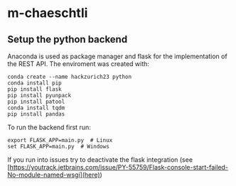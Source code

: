 # m-chaeschtli

## Setup the python backend
Anaconda is used as package manager and flask for the implementation of the REST API. The enviroment was created with:

```
conda create --name hackzurich23 python
conda install pip
pip install flask
pip install pyunpack
pip install patool
conda install tqdm
pip install pandas
```

To run the backend first run:
```
export FLASK_APP=main.py  # Linux
set FLASK_APP=main.py  # Windows
```
If you run into issues try to deactivate the flask integration (see [https://youtrack.jetbrains.com/issue/PY-55759/Flask-console-start-failed-No-module-named-wsgi](here))
